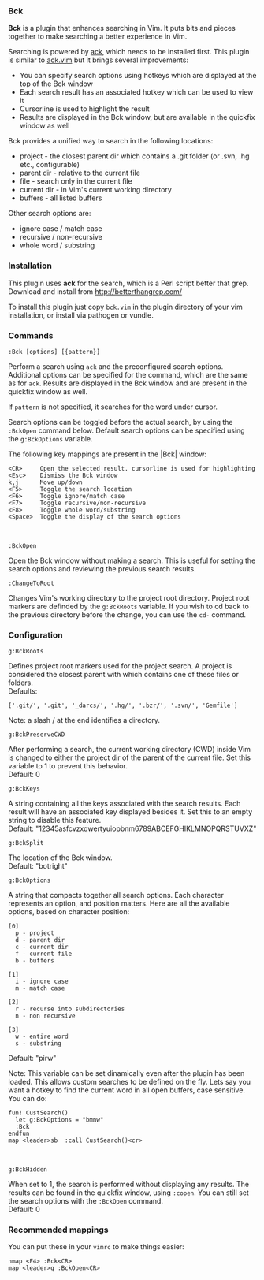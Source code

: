 ### Bck

**Bck** is a plugin that enhances searching in Vim. It puts bits and pieces 
together to make searching a better experience in Vim.

Searching is powered by [ack](http://betterthangrep.com/), which needs to be installed first. This plugin
is similar to [ack.vim](https://github.com/mileszs/ack.vim) but it brings several improvements:

* You can specify search options using hotkeys which are displayed at the top of the Bck window
* Each search result has an associated hotkey which can be used to view it
* Cursorline is used to highlight the result
* Results are displayed in the Bck window, but are available in the quickfix
window as well

Bck provides a unified way to search in the following locations:

* project - the closest parent dir which contains a .git folder (or .svn, .hg etc., configurable)
* parent dir - relative to the current file
* file - search only in the current file 
* current dir - in Vim's current working directory
* buffers - all listed buffers

Other search options are:

* ignore case / match case
* recursive / non-recursive
* whole word / substring

### Installation

This plugin uses **ack** for the search, which is a Perl script better that
grep. Download and install from http://betterthangrep.com/

To install this plugin just copy `bck.vim` in the plugin directory
of your vim installation, or install via pathogen or vundle.

### Commands 

    :Bck [options] [{pattern}]                                              

Perform a search using `ack` and the preconfigured search options. 
Additional options can be specified for the command, which are the same as for
`ack`. Results are displayed in the Bck window and are present in the quickfix
window as well.

If `pattern` is not specified, it searches for the word under cursor.

Search options can be toggled before the actual search, by using the `:BckOpen`
command below. Default search options can be specified using the `g:BckOptions`
variable.

The following key mappings are present in the |Bck| window:

    <CR>     Open the selected result. cursorline is used for highlighting
    <Esc>    Dismiss the Bck window
    k,j      Move up/down
    <F5>     Toggle the search location
    <F6>     Toggle ignore/match case
    <F7>     Toggle recursive/non-recursive
    <F8>     Toggle whole word/substring
    <Space>  Toggle the display of the search options
<br>

    :BckOpen

Open the Bck window without making a search. This is useful for setting the
search options and reviewing the previous search results.

    :ChangeToRoot                                                  

Changes Vim's working directory to the project root directory. Project root
markers are definded by the `g:BckRoots` variable.
If you wish to cd back to the previous directory before the change, you can
use the `cd-` command. 

### Configuration

    g:BckRoots

Defines project root markers used for the project search.
A project is considered the closest parent with which contains one of these
files or folders.    
Defaults:

    ['.git/', '.git', '_darcs/', '.hg/', '.bzr/', '.svn/', 'Gemfile']

Note: a slash / at the end identifies a directory.

    g:BckPreserveCWD

After performing a search, the current working directory (CWD) inside Vim is 
changed to either the project dir of the parent of the current file. Set this
variable to 1 to prevent this behavior.    
Default: 0

    g:BckKeys

A string containing all the keys associated with the search results. Each
result will have an associated key displayed besides it. Set this to an
empty string to disable this feature.    
Default: "12345asfcvzxqwertyuiopbnm6789ABCEFGHIKLMNOPQRSTUVXZ"

    g:BckSplit

The location of the Bck window.    
Default: "botright"

    g:BckOptions

A string that compacts together all search options. Each character represents
an option, and position matters. Here are all the available options, based on
character position:

    [0]
      p - project
      d - parent dir
      c - current dir
      f - current file 
      b - buffers

    [1] 
      i - ignore case
      m - match case

    [2] 
      r - recurse into subdirectories
      n - non recursive

    [3]
      w - entire word
      s - substring

Default: "pirw"

Note: This variable can be set dinamically even after the plugin has been
loaded. This allows custom searches to be defined on the fly. Lets say you want
a hotkey to find the current word in all open buffers, case sensitive. You can
do:

    fun! CustSearch()
      let g:BckOptions = "bmnw"
      :Bck
    endfun
    map <leader>sb  :call CustSearch()<cr>
<br>

    g:BckHidden

When set to 1, the search is performed without displaying any results. The 
results can be found in the quickfix window, using `:copen`. You can still set
the search options with the `:BckOpen` command.    
Default: 0

### Recommended mappings 

You can put these in your `vimrc` to make things easier:

    nmap <F4> :Bck<CR>
    map <leader>q :BckOpen<CR>


